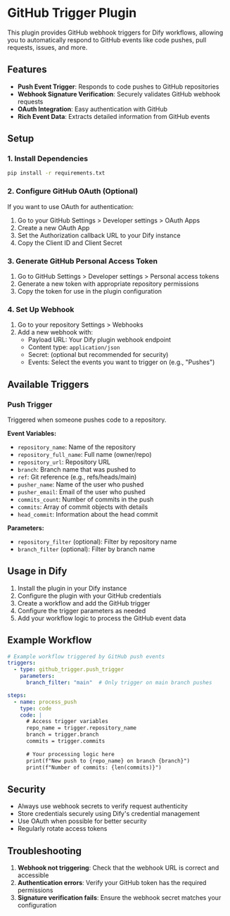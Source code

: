 # GitHub Trigger Plugin

This plugin provides GitHub webhook triggers for Dify workflows, allowing you to automatically respond to GitHub events like code pushes, pull requests, issues, and more.

## Features

- **Push Event Trigger**: Responds to code pushes to GitHub repositories
- **Webhook Signature Verification**: Securely validates GitHub webhook requests
- **OAuth Integration**: Easy authentication with GitHub
- **Rich Event Data**: Extracts detailed information from GitHub events

## Setup

### 1. Install Dependencies

```bash
pip install -r requirements.txt
```

### 2. Configure GitHub OAuth (Optional)

If you want to use OAuth for authentication:

1. Go to your GitHub Settings > Developer settings > OAuth Apps
2. Create a new OAuth App
3. Set the Authorization callback URL to your Dify instance
4. Copy the Client ID and Client Secret

### 3. Generate GitHub Personal Access Token

1. Go to GitHub Settings > Developer settings > Personal access tokens
2. Generate a new token with appropriate repository permissions
3. Copy the token for use in the plugin configuration

### 4. Set Up Webhook

1. Go to your repository Settings > Webhooks
2. Add a new webhook with:
   - Payload URL: Your Dify plugin webhook endpoint
   - Content type: `application/json`
   - Secret: (optional but recommended for security)
   - Events: Select the events you want to trigger on (e.g., "Pushes")

## Available Triggers

### Push Trigger

Triggered when someone pushes code to a repository.

**Event Variables:**
- `repository_name`: Name of the repository
- `repository_full_name`: Full name (owner/repo)
- `repository_url`: Repository URL
- `branch`: Branch name that was pushed to
- `ref`: Git reference (e.g., refs/heads/main)
- `pusher_name`: Name of the user who pushed
- `pusher_email`: Email of the user who pushed
- `commits_count`: Number of commits in the push
- `commits`: Array of commit objects with details
- `head_commit`: Information about the head commit

**Parameters:**
- `repository_filter` (optional): Filter by repository name
- `branch_filter` (optional): Filter by branch name

## Usage in Dify

1. Install the plugin in your Dify instance
2. Configure the plugin with your GitHub credentials
3. Create a workflow and add the GitHub trigger
4. Configure the trigger parameters as needed
5. Add your workflow logic to process the GitHub event data

## Example Workflow

```yaml
# Example workflow triggered by GitHub push events
triggers:
  - type: github_trigger.push_trigger
    parameters:
      branch_filter: "main"  # Only trigger on main branch pushes

steps:
  - name: process_push
    type: code
    code: |
      # Access trigger variables
      repo_name = trigger.repository_name
      branch = trigger.branch
      commits = trigger.commits
      
      # Your processing logic here
      print(f"New push to {repo_name} on branch {branch}")
      print(f"Number of commits: {len(commits)}")
```

## Security

- Always use webhook secrets to verify request authenticity
- Store credentials securely using Dify's credential management
- Use OAuth when possible for better security
- Regularly rotate access tokens

## Troubleshooting

1. **Webhook not triggering**: Check that the webhook URL is correct and accessible
2. **Authentication errors**: Verify your GitHub token has the required permissions
3. **Signature verification fails**: Ensure the webhook secret matches your configuration
